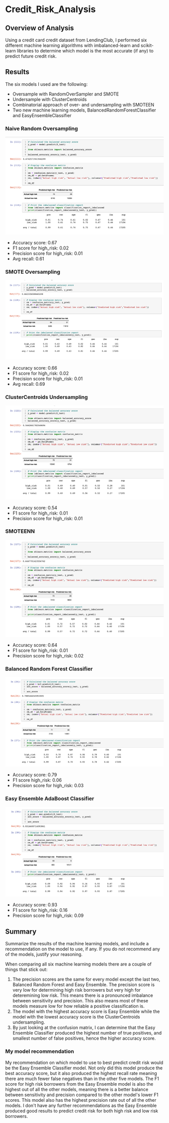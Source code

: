 # Credit_Risk_Analysis

## Overview of Analysis
Using a credit card credit dataset from LendingClub, I performed six different machine learning algorithms with imbalanced-learn and scikit-learn libraries to determine which model is the most accurate (if any) to predict future credit risk. 

## Results
The six models I used are the following:
- Oversample with RandomOverSampler and SMOTE
- Undersample with ClusterCentroids
- Combinatorial approach of over- and undersampling with SMOTEEN
- Two new machine learning models, BalancedRandomForestClassifier and EasyEnsembleClassifier

### Naive Random Oversampling
![oversampler](resources/random_oversampler.png)

- Accuracy score: 0.67
- F1 score for high_risk: 0.02
- Precision score for high_risk: 0.01
- Avg recall: 0.61


### SMOTE Oversampling
![smote](resources/SMOTE_oversampler.png)

- Accuracy score: 0.66
- F1 score for high_risk: 0.02
- Precision score for high_risk: 0.01
- Avg recall: 0.69


### ClusterCentroids Undersampling
![cluster](resources/ClusterCentroids_undersampler.png)

- Accuracy score: 0.54
- F1 score for high_risk: 0.01
- Precision score for high_risk: 0.01


### SMOTEENN
![SMOTEENN](resources/SMOTEENN_combo.png)

- Accuracy score: 0.64
- F1 score for high_risk: 0.01
- Precision score for high_risk: 0.02

### Balanced Random Forest Classifier
![randomforest](resources/Balancedrandom.png)

- Accuracy score: 0.79
- F1 score high_risk: 0.06
- Precision score for high_risk: 0.03


### Easy Ensemble AdaBoost Classifier
![easy](resources/easyensemble.png)

- Accuracy score: 0.93
- F1 score for high_risk: 0.16
- Precision score for high_risk: 0.09

## Summary
Summarize the results of the machine learning models, and include a recommendation on the model to use, if any. If you do not recommend any of the models, justify your reasoning.

When comparing all six machine learning models there are a couple of things that stick out:

1. The precision scores are the same for every model except the last two, Balanced Random Forest and Easy Ensemble. The precision score is very low for determining high risk borrowers but very high for deteremining low risk. This means there is a pronounced imbalance between sensitivity and precision. This also means most of these models measure low for how reliable a positive classification is.
2. The model with the highest accuracy score is Easy Ensemble while the model with the lowest accuracy score is the ClusterCentroids undersampling.
3. By just looking at the confusion matrix, I can determine that the Easy Ensemble Classifier produced the highest number of true positives, and smallest number of false positives, hence the higher accuracy score. 

### My model recommendation
My recommendation on which model to use to best predict credit risk would be the Easy Ensemble Classifier model. Not only did this model produce the best accuracy score, but it also produced the highest recall rate meaning there are much fewer false negatives than in the other five models. The F1 score for high risk borrowers from the Easy Ensemble model is also the highest out of all the other models, meaning there is a better balance between sensitivity and precision compared to the other model's lower F1 scores. This model also has the highest precision rate out of all the other models. I don't have any further recommendations as the Easy Ensemble produced good results to predict credit risk for both high risk and low risk borrowers.
